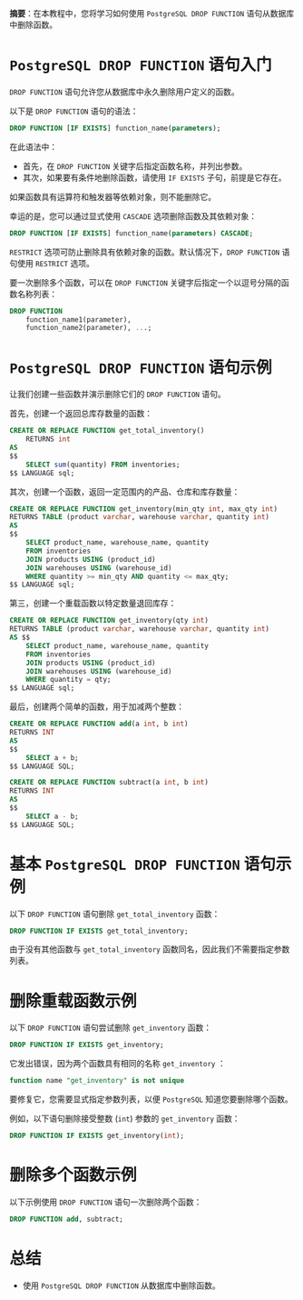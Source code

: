 **摘要**：在本教程中，您将学习如何使用 `PostgreSQL DROP FUNCTION` 语句从数据库中删除函数。

# `PostgreSQL DROP FUNCTION` 语句入门

`DROP FUNCTION` 语句允许您从数据库中永久删除用户定义的函数。

以下是 `DROP FUNCTION` 语句的语法：

```sql
DROP FUNCTION [IF EXISTS] function_name(parameters);
```

在此语法中：

- 首先，在 `DROP FUNCTION` 关键字后指定函数名称，并列出参数。
- 其次，如果要有条件地删除函数，请使用 `IF EXISTS` 子句，前提是它存在。

如果函数具有运算符和触发器等依赖对象，则不能删除它。

幸运的是，您可以通过显式使用 `CASCADE` 选项删除函数及其依赖对象：

```sql
DROP FUNCTION [IF EXISTS] function_name(parameters) CASCADE;
```

`RESTRICT` 选项可防止删除具有依赖对象的函数。默认情况下，`DROP FUNCTION` 语句使用 `RESTRICT` 选项。

要一次删除多个函数，可以在 `DROP FUNCTION` 关键字后指定一个以逗号分隔的函数名称列表：

```sql
DROP FUNCTION 
    function_name1(parameter), 
    function_name2(parameter), ...;
```

# `PostgreSQL DROP FUNCTION` 语句示例

让我们创建一些函数并演示删除它们的 `DROP FUNCTION` 语句。

首先，创建一个返回总库存数量的函数：

```sql
CREATE OR REPLACE FUNCTION get_total_inventory() 
    RETURNS int 
AS 
$$
    SELECT sum(quantity) FROM inventories;
$$ LANGUAGE sql;
```

其次，创建一个函数，返回一定范围内的产品、仓库和库存数量：

```sql
CREATE OR REPLACE FUNCTION get_inventory(min_qty int, max_qty int) 
RETURNS TABLE (product varchar, warehouse varchar, quantity int) 
AS 
$$
    SELECT product_name, warehouse_name, quantity 
    FROM inventories
    JOIN products USING (product_id) 
    JOIN warehouses USING (warehouse_id)
    WHERE quantity >= min_qty AND quantity <= max_qty;
$$ LANGUAGE sql;
```

第三，创建一个重载函数以特定数量退回库存：

```sql
CREATE OR REPLACE FUNCTION get_inventory(qty int) 
RETURNS TABLE (product varchar, warehouse varchar, quantity int) 
AS $$
    SELECT product_name, warehouse_name, quantity 
    FROM inventories
    JOIN products USING (product_id) 
    JOIN warehouses USING (warehouse_id)
    WHERE quantity = qty;
$$ LANGUAGE sql;
```

最后，创建两个简单的函数，用于加减两个整数：

```sql
CREATE OR REPLACE FUNCTION add(a int, b int) 
RETURNS INT 
AS 
$$
    SELECT a + b;
$$ LANGUAGE SQL;

CREATE OR REPLACE FUNCTION subtract(a int, b int) 
RETURNS INT 
AS
$$
    SELECT a - b;
$$ LANGUAGE SQL;
```

# 基本 `PostgreSQL DROP FUNCTION` 语句示例

以下 `DROP FUNCTION` 语句删除 `get_total_inventory` 函数：

```sql
DROP FUNCTION IF EXISTS get_total_inventory;
```

由于没有其他函数与 `get_total_inventory` 函数同名，因此我们不需要指定参数列表。

# 删除重载函数示例

以下 `DROP FUNCTION` 语句尝试删除 `get_inventory` 函数：

```sql
DROP FUNCTION IF EXISTS get_inventory;
```

它发出错误，因为两个函数具有相同的名称 `get_inventory` ：

```sql
function name "get_inventory" is not unique
```

要修复它，您需要显式指定参数列表，以便 `PostgreSQL` 知道您要删除哪个函数。

例如，以下语句删除接受整数 (`int`)  参数的 `get_inventory` 函数：

```sql
DROP FUNCTION IF EXISTS get_inventory(int);
```

# 删除多个函数示例

以下示例使用 `DROP FUNCTION` 语句一次删除两个函数：

```sql
DROP FUNCTION add, subtract;
```

# 总结

- 使用 `PostgreSQL DROP FUNCTION` 从数据库中删除函数。
